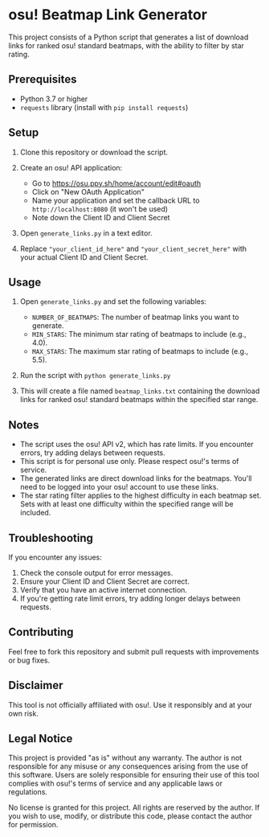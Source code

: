 # osu! Beatmap Link Generator

This project consists of a Python script that generates a list of download links for ranked osu! standard beatmaps, with the ability to filter by star rating.

## Prerequisites

- Python 3.7 or higher
- `requests` library (install with `pip install requests`)

## Setup

1. Clone this repository or download the script.
2. Create an osu! API application:
   - Go to https://osu.ppy.sh/home/account/edit#oauth
   - Click on "New OAuth Application"
   - Name your application and set the callback URL to `http://localhost:8080` (it won't be used)
   - Note down the Client ID and Client Secret

3. Open `generate_links.py` in a text editor.
4. Replace `"your_client_id_here"` and `"your_client_secret_here"` with your actual Client ID and Client Secret.

## Usage

1. Open `generate_links.py` and set the following variables:
   - `NUMBER_OF_BEATMAPS`: The number of beatmap links you want to generate.
   - `MIN_STARS`: The minimum star rating of beatmaps to include (e.g., 4.0).
   - `MAX_STARS`: The maximum star rating of beatmaps to include (e.g., 5.5).

2. Run the script with `python generate_links.py`
3. This will create a file named `beatmap_links.txt` containing the download links for ranked osu! standard beatmaps within the specified star range.

## Notes

- The script uses the osu! API v2, which has rate limits. If you encounter errors, try adding delays between requests.
- This script is for personal use only. Please respect osu!'s terms of service.
- The generated links are direct download links for the beatmaps. You'll need to be logged into your osu! account to use these links.
- The star rating filter applies to the highest difficulty in each beatmap set. Sets with at least one difficulty within the specified range will be included.

## Troubleshooting

If you encounter any issues:
1. Check the console output for error messages.
2. Ensure your Client ID and Client Secret are correct.
3. Verify that you have an active internet connection.
4. If you're getting rate limit errors, try adding longer delays between requests.

## Contributing

Feel free to fork this repository and submit pull requests with improvements or bug fixes.

## Disclaimer

This tool is not officially affiliated with osu!. Use it responsibly and at your own risk.

## Legal Notice

This project is provided "as is" without any warranty. The author is not responsible for any misuse or any consequences arising from the use of this software. Users are solely responsible for ensuring their use of this tool complies with osu!'s terms of service and any applicable laws or regulations.

No license is granted for this project. All rights are reserved by the author. If you wish to use, modify, or distribute this code, please contact the author for permission.
